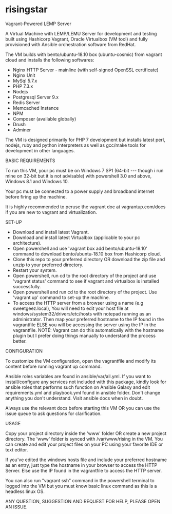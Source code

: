 # risingstar
Vagrant-Powered LEMP Server

A Virtual Machine with LEMP/LEMU Server for development and testing built using Hashicorp Vagrant, Oracle Virtualbox (VM tool) and fully provisioned with Ansible orchestration software from RedHat.

The VM builds with bento/ubuntu-18.10 box (ubuntu-cosmic) from vagrant cloud and installs the following softwares:

- Nginx HTTP Server - mainline (with self-signed OpenSSL certificate)
- Nginx Unit
- MySql 5.7.x
- PHP 7.3.x
- Nodejs
- Postgresql Server 9.x
- Redis Server 
- Memcached Instance
- NPM
- Composer (available globally)
- Drush
- Adminer


The VM is designed primarily for PHP 7 development but installs latest perl, nodejs, ruby and python interpreters as well as gcc/make tools for development in other languages.


BASIC REQUIREMENTS

To run this VM, your pc must be on Windows 7 SP1 (64-bit --- though i run mine on 32-bit but it is not advisable) with powershell 3.0 and above, Windows 8.1 and Windows 10.

Your pc must be connected to a power supply and broadband internet before firing up the machine.

It is highly recommended to peruse the vagrant doc at vagrantup.com/docs if you are new to vagrant and virtualization.

SET-UP

- Download and install latest Vagrant.
- Download and install latest Virtualbox (applicable to your pc architecture).
- Open powershell and use 'vagrant box add bento/ubuntu-18.10' command to download bento/ubuntu-18.10 box from Hashicorp cloud.
- Clone this repo to your preferred directory OR download the zip file and unzip to your preferred directory.
- Restart your system.
- Open powershell, run cd to the root directory of the project and use 'vagrant status' command to see if vagrant and virtualbox is installed successfully.
- Open powershell and run cd to the root directory of the project. Use 'vagrant up' command to set-up the machine.
- To access the HTTP server from a browser using a name (e.g sweetgeez.local), You will need to edit your host file at windows/system32/drivers/etc/hosts with notepad running as an administrator. Then map your preferred hostname to the IP found in the vagrantfile ELSE you will be accessing the server using the IP in the vagrantfile. NOTE: Vagrant can do this automatically with the hostname plugin but I prefer doing things manually to understand the process better.


CONFIGURATION

To customize the VM configuration, open the vagrantfile and modify its content before running vagrant up command.

Ansible roles variables are found in ansible/var/all.yml. If you want to install/configure any services not included with this package, kindly look for ansible roles that performs such function on Ansible Galaxy and edit requirements.yml and playbook.yml found in ansible folder. Don't change anything you don't understand. Visit ansible docs when in doubt.

Always use the relevant docs before starting this VM OR you can use the issue queue to ask questions for clarification.


USAGE

Copy your project directory inside the 'www' folder OR create a new project directory. The 'www' folder is synced with /var/www/rising in the VM. You can create and edit your project files on your PC using your favorite IDE or text editor.

If you've edited the windows hosts file and include your preferred hostname as an entry, just type the hostname in your browser to access the HTTP Server. Else use the IP found in the vagrantfile to access the HTTP server.

You can also run "vagrant ssh" command in the powershell terminal to logged into the VM but you must know basic linux command as this is a headless linux OS.

ANY QUESTION, SUGGESTION AND REQUEST FOR HELP, PLEASE OPEN AN ISSUE.
